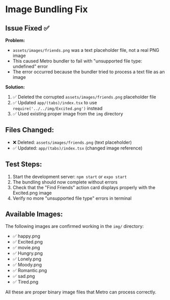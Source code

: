 # Image Bundling Fix

## Issue Fixed ✅

**Problem:** 
- `assets/images/friends.png` was a text placeholder file, not a real PNG image
- This caused Metro bundler to fail with "unsupported file type: undefined" error
- The error occurred because the bundler tried to process a text file as an image

**Solution:**
1. ✅ Deleted the corrupted `assets/images/friends.png` placeholder file
2. ✅ Updated `app/(tabs)/index.tsx` to use `require('../../img/Excited.png')` instead
3. ✅ Used existing proper image from the `img` directory

## Files Changed:
- ❌ Deleted: `assets/images/friends.png` (text placeholder)
- ✅ Updated: `app/(tabs)/index.tsx` (changed image reference)

## Test Steps:
1. Start the development server: `npm start` or `expo start`
2. The bundling should now complete without errors
3. Check that the "Find Friends" action card displays properly with the Excited.png image
4. Verify no more "unsupported file type" errors in terminal

## Available Images:
The following images are confirmed working in the `img/` directory:
- ✅ happy.png
- ✅ Excited.png  
- ✅ movie.png
- ✅ Hungry.png
- ✅ Lonely.png
- ✅ Moody.png
- ✅ Romantic.png
- ✅ sad.png
- ✅ Tired.png

All these are proper binary image files that Metro can process correctly.